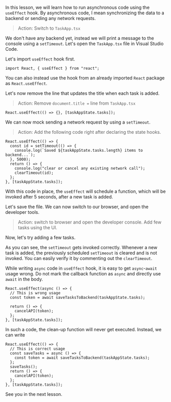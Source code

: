 In this lesson, we will learn how to run asynchronous code using the `useEffect` hook. By asynchronous code, I mean synchronizing the data to a backend or sending any network requests.

> Action: Switch to `TaskApp.tsx`

We don't have any backend yet, instead we will print a message to the console using a `setTimeout`. Let's open the `TaskApp.tsx` file in Visual Studio Code.

Let's import `useEffect` hook first.

```tsx
import React, { useEffect } from "react";
```

You can also instead use the hook from an already imported `React` package as `React.useEffect`.

Let's now remove the line that updates the title when each task is added.

> Action: Remove `document.title =` line from `TaskApp.tsx`

```tsx
React.useEffect(() => {}, [taskAppState.tasks]);
```

We can now mock sending a network request by using a `setTimeout`.

> Action: Add the following code right after declaring the state hooks.

```tsx
React.useEffect(() => {
  const id = setTimeout(() => {
    console.log(`Saved ${taskAppState.tasks.length} items to backend...`);
  }, 5000);
  return () => {
    console.log("clear or cancel any existing network call");
    clearTimeout(id);
  };
}, [taskAppState.tasks]);
```

With this code in place, the `useEffect` will schedule a function, which will be invoked after 5 seconds, after a new task is added.

Let's save the file. We can now switch to our browser, and open the developer tools.

> Action: switch to browser and open the developer console. Add few tasks using the UI.

Now, let's try adding a few tasks.

As you can see, the `setTimeout` gets invoked correctly. Whenever a new task is added, the previously scheduled `setTimeout` is cleared and is not invoked. You can easily verify it by commenting out the `clearTimeout`.

While writing `async` code in `useEffect` hook, it is easy to get `async`-`await` usage wrong. Do not mark the callback function as `async` and directly use `await` in the body.

```tsx
React.useEffect(async () => {
  // This is wrong usage
  const token = await saveTasksToBackend(taskAppState.tasks);

  return () => {
    cancelAPI(token);
  };
}, [taskAppState.tasks]);
```

In such a code, the clean-up function will never get executed. Instead, we can write

```tsx
React.useEffect(() => {
  // This is correct usage
  const saveTasks = async () => {
    const token = await saveTasksToBackend(taskAppState.tasks);
  };
  saveTasks();
  return () => {
    cancelAPI(token);
  };
}, [taskAppState.tasks]);
```

See you in the next lesson.

